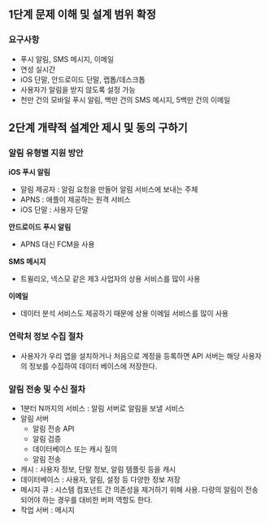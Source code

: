 ## 1단계 문제 이해 및 설계 범위 확정
### 요구사항
- 푸시 알림, SMS 메시지, 이메일
- 연성 실시간
- iOS 단말, 안드로이드 단말, 랩톱/데스크톱
- 사용자가 알림을 받지 않도록 설정 가능
- 천만 건의 모바일 푸시 알림, 백만 건의 SMS 메시지, 5백만 건의 이메일

## 2단계 개략적 설계안 제시 및 동의 구하기
### 알림 유형별 지원 방안
**iOS 푸시 알림**
- 알림 제공자 : 알림 요청을 만들어 알림 서비스에 보내는 주체
- APNS : 애플이 제공하는 원격 서비스
- iOS 단말 : 사용자 단말

**안드로이드 푸시 알림**
- APNS 대신 FCM을 사용

**SMS 메시지**
- 트윌리오, 넥스모 같은 제3 사업자의 상용 서비스를 많이 사용

**이메일**
- 데이터 분석 서비스도 제공하기 때문에 상용 이메일 서비스를 많이 사용

### 연락처 정보 수집 절차
- 사용자가 우리 앱을 설치하거나 처음으로 계정을 등록하면 API 서버는 해당 사용자의 정보를 수집하여 데이터 베이스에 저장한다.

### 알림 전송 및 수신 절차
- 1분터 N까지의 서비스 : 알림 서버로 알림을 보낼 서비스
- 알림 서버
	- 알림 전송 API
	- 알림 검증
	- 데이터베이스 또는 캐시 질의
	- 알림 전송
- 캐시 : 사용자 정보, 단말 정보, 알림 템플릿 등을 캐시
- 데이터베이스 : 사용자, 알림, 설정 등 다양한 정보 저장
- 메시지 큐 : 시스템 컴포넌트 간 의존성을 제거하기 위해 사용. 다량의 알림이 전송되어야 하는 경우를 대비한 버퍼 역할도 한다.
- 작업 서버 : 메시지 